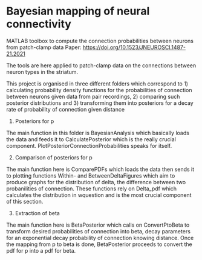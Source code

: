 # Bayesian mapping of neural connectivity

MATLAB toolbox to compute the connection probabilities between neurons from patch-clamp data
Paper: https://doi.org/10.1523/JNEUROSCI.1487-21.2021

The tools are here applied to patch-clamp data on the connections between neuron types in the striatum.
 
This project is organised in three different folders which correspond to 1) calculating probability density functions for the probabilities of connection between neurons given data from pair recordings, 2) comparing such posterior distributions and 3) transforming them into posteriors for a decay rate of probability of connection given distance

1) Posteriors for p

The main function in this folder is BayesianAnalysis which basically loads the data and feeds it to CalculatePosterior which is the really crucial component. PlotPosteriorConnectionProbabilities speaks for itself.

2) Comparison of posteriors for p

The main function here is ComparePDFs which loads the data then sends it to plotting functions Within- and BetweenDeltaFigures which aim to produce graphs for the distribution of delta, the difference between two probanilities of connection. These functions rely on Delta_pdf which calculates the distribution in wquestion and is the most crucial component of this section.

3) Extraction of beta

The main function here is BetaPosterior which calls on ConvertPtoBeta to transform desired probabilities of connection into beta, decay parameters for an exponential decay probability of connection knowing distance. Once the mapping from p to beta is done, BetaPosterior proceeds to convert the pdf for p into a pdf for beta.
